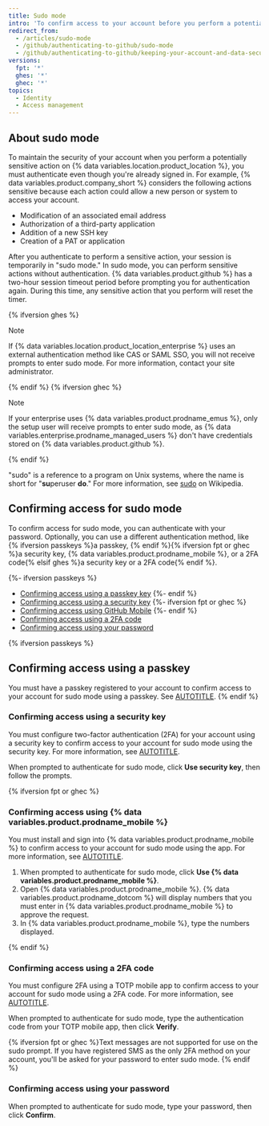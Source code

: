 ```yaml
---
title: Sudo mode
intro: 'To confirm access to your account before you perform a potentially sensitive action, {% data variables.location.product_location %} prompts for authentication.'
redirect_from:
  - /articles/sudo-mode
  - /github/authenticating-to-github/sudo-mode
  - /github/authenticating-to-github/keeping-your-account-and-data-secure/sudo-mode
versions:
  fpt: '*'
  ghes: '*'
  ghec: '*'
topics:
  - Identity
  - Access management
---
```


## About sudo mode

To maintain the security of your account when you perform a potentially sensitive action on {% data variables.location.product_location %}, you must authenticate even though you're already signed in. For example, {% data variables.product.company_short %} considers the following actions sensitive because each action could allow a new person or system to access your account.

* Modification of an associated email address
* Authorization of a third-party application
* Addition of a new SSH key
* Creation of a PAT or application

After you authenticate to perform a sensitive action, your session is temporarily in "sudo mode." In sudo mode, you can perform sensitive actions without authentication. {% data variables.product.github %} has a two-hour session timeout period before prompting you for authentication again. During this time, any sensitive action that you perform will reset the timer.

{% ifversion ghes %}

> [!NOTE]
> If {% data variables.location.product_location_enterprise %} uses an external authentication method like CAS or SAML SSO, you will not receive prompts to enter sudo mode. For more information, contact your site administrator.

{% endif %}
{% ifversion ghec %}

> [!NOTE]
> If your enterprise uses {% data variables.product.prodname_emus %}, only the setup user will receive prompts to enter sudo mode, as {% data variables.enterprise.prodname_managed_users %} don't have credentials stored on {% data variables.product.github %}.

{% endif %}

"sudo" is a reference to a program on Unix systems, where the name is short for "**su**peruser **do**." For more information, see [sudo](https://wikipedia.org/wiki/Sudo) on Wikipedia.

## Confirming access for sudo mode

To confirm access for sudo mode, you can authenticate with your password. Optionally, you can use a different authentication method, like {% ifversion passkeys %}a passkey, {% endif %}{% ifversion fpt or ghec %}a security key, {% data variables.product.prodname_mobile %}, or a 2FA code{% elsif ghes %}a security key or a 2FA code{% endif %}.

{%- ifversion passkeys %}
* [Confirming access using a passkey key](#confirming-access-using-a-passkey)
{%- endif %}
* [Confirming access using a security key](#confirming-access-using-a-security-key)
{%- ifversion fpt or ghec %}
* [Confirming access using GitHub Mobile](#confirming-access-using-github-mobile)
{%- endif %}
* [Confirming access using a 2FA code](#confirming-access-using-a-2fa-code)
* [Confirming access using your password](#confirming-access-using-your-password)

{% ifversion passkeys %}

## Confirming access using a passkey

You must have a passkey registered to your account to confirm access to your account for sudo mode using a passkey. See [AUTOTITLE](/authentication/authenticating-with-a-passkey/about-passkeys).
{% endif %}

### Confirming access using a security key

You must configure two-factor authentication (2FA) for your account using a security key to confirm access to your account for sudo mode using the security key. For more information, see [AUTOTITLE](/authentication/securing-your-account-with-two-factor-authentication-2fa/configuring-two-factor-authentication#configuring-two-factor-authentication-using-a-security-key).

When prompted to authenticate for sudo mode, click **Use security key**, then follow the prompts.

{% ifversion fpt or ghec %}

### Confirming access using {% data variables.product.prodname_mobile %}

You must install and sign into {% data variables.product.prodname_mobile %} to confirm access to your account for sudo mode using the app. For more information, see [AUTOTITLE](/get-started/using-github/github-mobile).

1. When prompted to authenticate for sudo mode, click **Use {% data variables.product.prodname_mobile %}**.
1. Open {% data variables.product.prodname_mobile %}. {% data variables.product.prodname_dotcom %} will display numbers that you must enter in {% data variables.product.prodname_mobile %} to approve the request.
1. In {% data variables.product.prodname_mobile %}, type the numbers displayed.

{% endif %}

### Confirming access using a 2FA code

You must configure 2FA using a TOTP mobile app to confirm access to your account for sudo mode using a 2FA code. For more information, see [AUTOTITLE](/authentication/securing-your-account-with-two-factor-authentication-2fa/configuring-two-factor-authentication).

When prompted to authenticate for sudo mode, type the authentication code from your TOTP mobile app, then click **Verify**.

{% ifversion fpt or ghec %}Text messages are not supported for use on the sudo prompt. If you have registered SMS as the only 2FA method on your account, you'll be asked for your password to enter sudo mode.
{% endif %}

### Confirming access using your password

When prompted to authenticate for sudo mode, type your password, then click **Confirm**.
